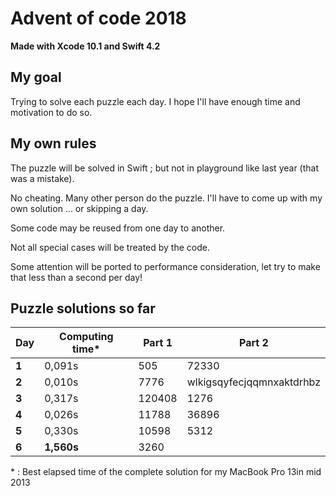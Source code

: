 # Advent of code 2018
**Made with Xcode 10.1 and Swift 4.2**

## My goal
Trying to solve each puzzle each day. I hope I'll have enough time and motivation to do so.

## My own rules

The puzzle will be solved in Swift ; but not in playground like last year (that was a mistake).

No cheating. Many other person do the puzzle. I'll have to come up with my own solution ... or skipping a day.

Some code may be reused from one day to another.

Not all special cases will be treated by the code.

Some attention will be ported to performance consideration, let try to make that less than a second per day!

## Puzzle solutions so far

| Day   | Computing time* | Part 1 | Part 2 |
|-------|-----------------|--------|--------|
| **1** | 0,091s          | 505    | 72330  |
| **2** | 0,010s          | 7776   | wlkigsqyfecjqqmnxaktdrhbz |
| **3** | 0,317s          | 120408 | 1276   |
| **4** | 0,026s          | 11788  | 36896  |
| **5** | 0,330s          | 10598  | 5312   |
| **6** | **1,560s**      | 3260   |        |

\* : Best elapsed time of the complete solution for my MacBook Pro 13in mid 2013